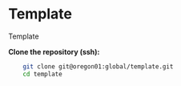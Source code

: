 # Template

Template

**Clone the repository (ssh):**

```bash
    git clone git@oregon01:global/template.git
    cd template
```